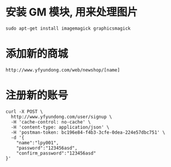 # 安装 GM 模块, 用来处理图片

`sudo apt-get install imagemagick graphicsmagick`

# 添加新的商城

`http://www.yfyundong.com/web/newshop/[name]`

# 注册新的账号

```
curl -X POST \
  http://www.yfyundong.com/user/signup \
  -H 'cache-control: no-cache' \
  -H 'content-type: application/json' \
  -H 'postman-token: bc196e84-f4b3-3cfe-0dea-224e57dbc751' \
  -d '{
	"name":"lpy001",
	"password":"123456asd",
	"confirm_password":"123456asd"
}'
```
